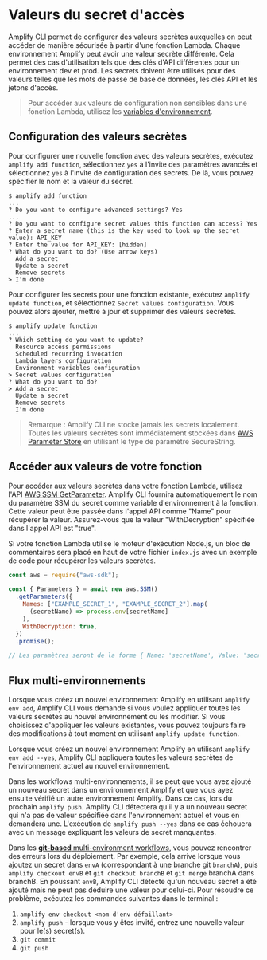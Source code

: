 # Valeurs du secret d'accès

Amplify CLI permet de configurer des valeurs secrètes auxquelles on peut accéder de manière sécurisée à partir d'une fonction Lambda. Chaque environnement Amplify peut avoir une valeur secrète différente. Cela permet des cas d'utilisation tels que des clés d'API différentes pour un environnement dev et prod. Les secrets doivent être utilisés pour des valeurs telles que les mots de passe de base de données, les clés API et les jetons d'accès.

> Pour accéder aux valeurs de configuration non sensibles dans une fonction Lambda, utilisez les [variables d'environnement](https://docs.amplify.aws/cli/function/secrets).

## Configuration des valeurs secrètes

Pour configurer une nouvelle fonction avec des valeurs secrètes, exécutez `amplify add function`, sélectionnez `yes` à l'invite des paramètres avancés et sélectionnez `yes` à l'invite de configuration des secrets. De là, vous pouvez spécifier le nom et la valeur du secret.

```console
$ amplify add function
...
? Do you want to configure advanced settings? Yes
...
? Do you want to configure secret values this function can access? Yes
? Enter a secret name (this is the key used to look up the secret value): API_KEY
? Enter the value for API_KEY: [hidden]
? What do you want to do? (Use arrow keys)
  Add a secret
  Update a secret
  Remove secrets
> I'm done
```

Pour configurer les secrets pour une fonction existante, exécutez `amplify update function`, et sélectionnez `Secret values configuration`. Vous pouvez alors ajouter, mettre à jour et supprimer des valeurs secrètes.

```console
$ amplify update function
...
? Which setting do you want to update?
  Resource access permissions
  Scheduled recurring invocation
  Lambda layers configuration
  Environment variables configuration
> Secret values configuration
? What do you want to do?
> Add a secret
  Update a secret
  Remove secrets
  I'm done
```

> Remarque : Amplify CLI ne stocke jamais les secrets localement. Toutes les valeurs secrètes sont immédiatement stockées dans [AWS Parameter Store](https://docs.aws.amazon.com/systems-manager/latest/userguide/systems-manager-parameter-store.html) en utilisant le type de paramètre SecureString.

## Accéder aux valeurs de votre fonction

Pour accéder aux valeurs secrètes dans votre fonction Lambda, utilisez l'API [AWS SSM GetParameter](https://docs.aws.amazon.com/systems-manager/latest/APIReference/API_GetParameter.html). Amplify CLI fournira automatiquement le nom du paramètre SSM du secret comme variable d'environnement à la fonction. Cette valeur peut être passée dans l'appel API comme "Name" pour récupérer la valeur. Assurez-vous que la valeur "WithDecryption" spécifiée dans l'appel API est "true".

Si votre fonction Lambda utilise le moteur d'exécution Node.js, un bloc de commentaires sera placé en haut de votre fichier `index.js` avec un exemple de code pour récupérer les valeurs secrètes.

```js
const aws = require("aws-sdk");

const { Parameters } = await new aws.SSM()
  .getParameters({
    Names: ["EXAMPLE_SECRET_1", "EXAMPLE_SECRET_2"].map(
      (secretName) => process.env[secretName]
    ),
    WithDecryption: true,
  })
  .promise();

// Les paramètres seront de la forme { Name: 'secretName', Value: 'secretValue', ... }[]
```

## Flux multi-environnements

Lorsque vous créez un nouvel environnement Amplify en utilisant `amplify env add`, Amplify CLI vous demande si vous voulez appliquer toutes les valeurs secrètes au nouvel environnement ou les modifier. Si vous choisissez d'appliquer les valeurs existantes, vous pouvez toujours faire des modifications à tout moment en utilisant `amplify update function`.

Lorsque vous créez un nouvel environnement Amplify en utilisant `amplify env add --yes`, Amplify CLI appliquera toutes les valeurs secrètes de l'environnement actuel au nouvel environnement.

Dans les workflows multi-environnements, il se peut que vous ayez ajouté un nouveau secret dans un environnement Amplify et que vous ayez ensuite vérifié un autre environnement Amplify. Dans ce cas, lors du prochain `amplify push`. Amplify CLI détectera qu'il y a un nouveau secret qui n'a pas de valeur spécifiée dans l'environnement actuel et vous en demandera une. L'exécution de `amplify push --yes` dans ce cas échouera avec un message expliquant les valeurs de secret manquantes.

Dans les [**git-based** multi-environment workflows](https://docs.amplify.aws/cli/teams/overview), vous pouvez rencontrer des erreurs lors du déploiement. Par exemple, cela arrive lorsque vous ajoutez un secret dans `envA` (correspondant à une branche git `branchA`), puis `amplify checkout envB` et `git checkout branchB` et `git merge` branchA dans branchB. En poussant `envB`, Amplify CLI détecte qu'un nouveau secret a été ajouté mais ne peut pas déduire une valeur pour celui-ci. Pour résoudre ce problème, exécutez les commandes suivantes dans le terminal :

1.  `amplify env checkout <nom d'env défaillant>`
2.  `amplify push` - lorsque vous y êtes invité, entrez une nouvelle valeur pour le(s) secret(s).
3.  `git commit`
4.  `git push`
